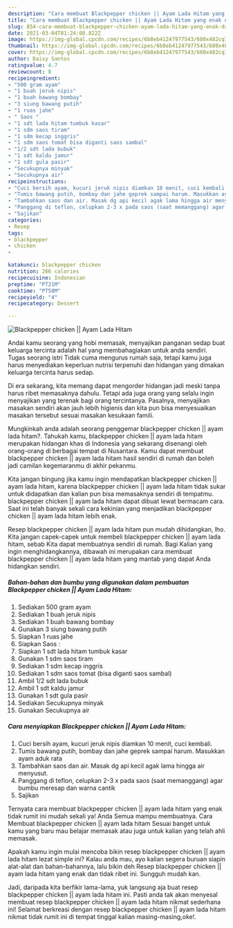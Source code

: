 ```yaml
---
description: "Cara membuat Blackpepper chicken || Ayam Lada Hitam yang enak dan Mudah Dibuat"
title: "Cara membuat Blackpepper chicken || Ayam Lada Hitam yang enak dan Mudah Dibuat"
slug: 854-cara-membuat-blackpepper-chicken-ayam-lada-hitam-yang-enak-dan-mudah-dibuat
date: 2021-03-04T01:24:08.822Z
image: https://img-global.cpcdn.com/recipes/6b8eb41247977543/680x482cq70/blackpepper-chicken-ayam-lada-hitam-foto-resep-utama.jpg
thumbnail: https://img-global.cpcdn.com/recipes/6b8eb41247977543/680x482cq70/blackpepper-chicken-ayam-lada-hitam-foto-resep-utama.jpg
cover: https://img-global.cpcdn.com/recipes/6b8eb41247977543/680x482cq70/blackpepper-chicken-ayam-lada-hitam-foto-resep-utama.jpg
author: Daisy Santos
ratingvalue: 4.7
reviewcount: 8
recipeingredient:
- "500 gram ayam"
- "1 buah jeruk nipis"
- "1 buah bawang bombay"
- "3 siung bawang putih"
- "1 ruas jahe"
- " Saos "
- "1 sdt lada hitam tumbuk kasar"
- "1 sdm saos tiram"
- "1 sdm kecap inggris"
- "1 sdm saos tomat bisa diganti saos sambal"
- "1/2 sdt lada bubuk"
- "1 sdt kaldu jamur"
- "1 sdt gula pasir"
- "Secukupnya minyak"
- "Secukupnya air"
recipeinstructions:
- "Cuci bersih ayam, kucuri jeruk nipis diamkan 10 menit, cuci kembali."
- "Tumis bawang putih, bombay dan jahe geprek sampai harum. Masukkan ayam aduk rata"
- "Tambahkan saos dan air. Masak dg api kecil agak lama hingga air menyusut."
- "Panggang di teflon, celupkan 2-3 x pada saos (saat memanggang) agar bumbu meresap dan warna cantik"
- "Sajikan"
categories:
- Resep
tags:
- blackpepper
- chicken
- 

katakunci: blackpepper chicken  
nutrition: 266 calories
recipecuisine: Indonesian
preptime: "PT21M"
cooktime: "PT58M"
recipeyield: "4"
recipecategory: Dessert

---
```



![Blackpepper chicken || Ayam Lada Hitam](https://img-global.cpcdn.com/recipes/6b8eb41247977543/680x482cq70/blackpepper-chicken-ayam-lada-hitam-foto-resep-utama.jpg)

Andai kamu seorang yang hobi memasak, menyajikan panganan sedap buat keluarga tercinta adalah hal yang membahagiakan untuk anda sendiri. Tugas seorang istri Tidak cuma mengurus rumah saja, tetapi kamu juga harus menyediakan keperluan nutrisi terpenuhi dan hidangan yang dimakan keluarga tercinta harus sedap.

Di era  sekarang, kita memang dapat mengorder hidangan jadi meski tanpa harus ribet memasaknya dahulu. Tetapi ada juga orang yang selalu ingin menyajikan yang terenak bagi orang tercintanya. Pasalnya, menyajikan masakan sendiri akan jauh lebih higienis dan kita pun bisa menyesuaikan masakan tersebut sesuai masakan kesukaan famili. 



Mungkinkah anda adalah seorang penggemar blackpepper chicken || ayam lada hitam?. Tahukah kamu, blackpepper chicken || ayam lada hitam merupakan hidangan khas di Indonesia yang sekarang disenangi oleh orang-orang di berbagai tempat di Nusantara. Kamu dapat membuat blackpepper chicken || ayam lada hitam hasil sendiri di rumah dan boleh jadi camilan kegemaranmu di akhir pekanmu.

Kita jangan bingung jika kamu ingin mendapatkan blackpepper chicken || ayam lada hitam, karena blackpepper chicken || ayam lada hitam tidak sukar untuk didapatkan dan kalian pun bisa memasaknya sendiri di tempatmu. blackpepper chicken || ayam lada hitam dapat dibuat lewat bermacam cara. Saat ini telah banyak sekali cara kekinian yang menjadikan blackpepper chicken || ayam lada hitam lebih enak.

Resep blackpepper chicken || ayam lada hitam pun mudah dihidangkan, lho. Kita jangan capek-capek untuk membeli blackpepper chicken || ayam lada hitam, sebab Kita dapat membuatnya sendiri di rumah. Bagi Kalian yang ingin menghidangkannya, dibawah ini merupakan cara membuat blackpepper chicken || ayam lada hitam yang mantab yang dapat Anda hidangkan sendiri.

<!--inarticleads1-->

##### Bahan-bahan dan bumbu yang digunakan dalam pembuatan Blackpepper chicken || Ayam Lada Hitam:

1. Sediakan 500 gram ayam
1. Sediakan 1 buah jeruk nipis
1. Sediakan 1 buah bawang bombay
1. Gunakan 3 siung bawang putih
1. Siapkan 1 ruas jahe
1. Siapkan  Saos :
1. Siapkan 1 sdt lada hitam tumbuk kasar
1. Gunakan 1 sdm saos tiram
1. Sediakan 1 sdm kecap inggris
1. Sediakan 1 sdm saos tomat (bisa diganti saos sambal)
1. Ambil 1/2 sdt lada bubuk
1. Ambil 1 sdt kaldu jamur
1. Gunakan 1 sdt gula pasir
1. Sediakan Secukupnya minyak
1. Gunakan Secukupnya air




<!--inarticleads2-->

##### Cara menyiapkan Blackpepper chicken || Ayam Lada Hitam:

1. Cuci bersih ayam, kucuri jeruk nipis diamkan 10 menit, cuci kembali.
1. Tumis bawang putih, bombay dan jahe geprek sampai harum. Masukkan ayam aduk rata
1. Tambahkan saos dan air. Masak dg api kecil agak lama hingga air menyusut.
1. Panggang di teflon, celupkan 2-3 x pada saos (saat memanggang) agar bumbu meresap dan warna cantik
1. Sajikan




Ternyata cara membuat blackpepper chicken || ayam lada hitam yang enak tidak rumit ini mudah sekali ya! Anda Semua mampu membuatnya. Cara Membuat blackpepper chicken || ayam lada hitam Sesuai banget untuk kamu yang baru mau belajar memasak atau juga untuk kalian yang telah ahli memasak.

Apakah kamu ingin mulai mencoba bikin resep blackpepper chicken || ayam lada hitam lezat simple ini? Kalau anda mau, ayo kalian segera buruan siapin alat-alat dan bahan-bahannya, lalu bikin deh Resep blackpepper chicken || ayam lada hitam yang enak dan tidak ribet ini. Sungguh mudah kan. 

Jadi, daripada kita berfikir lama-lama, yuk langsung aja buat resep blackpepper chicken || ayam lada hitam ini. Pasti anda tak akan menyesal membuat resep blackpepper chicken || ayam lada hitam nikmat sederhana ini! Selamat berkreasi dengan resep blackpepper chicken || ayam lada hitam nikmat tidak rumit ini di tempat tinggal kalian masing-masing,oke!.

